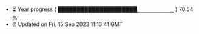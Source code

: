 - ⏳ Year progress { █████████████████████▁▁▁▁▁▁▁▁▁ } 70.54 %
- ⏰ Updated on Fri, 15 Sep 2023 11:13:41 GMT

